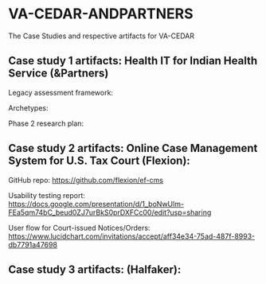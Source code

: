 # VA-CEDAR-ANDPARTNERS

The Case Studies and respective artifacts for VA-CEDAR

## Case study 1 artifacts: Health IT for Indian Health Service (&Partners)

Legacy assessment framework:

Archetypes:

Phase 2 research plan:

## Case study 2 artifacts: Online Case Management System for U.S. Tax Court (Flexion):

GitHub repo: https://github.com/flexion/ef-cms

Usability testing report: https://docs.google.com/presentation/d/1_boNwUlm-FEa5qm74bC_beud0ZJ7urBkS0prDXFCc00/edit?usp=sharing

User flow for Court-issued Notices/Orders: https://www.lucidchart.com/invitations/accept/aff34e34-75ad-487f-8993-db7791a47698

## Case study 3 artifacts:  (Halfaker):
